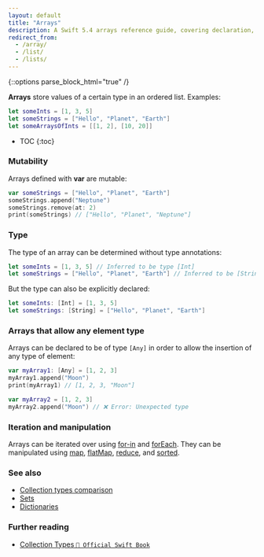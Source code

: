 ```yaml
---
layout: default
title: "Arrays"
description: A Swift 5.4 arrays reference guide, covering declaration, mutability, type annotations, iteration, and manipulation.
redirect_from: 
  - /array/
  - /list/
  - /lists/
---
```

{::options parse_block_html="true" /}

**Arrays** store values of a certain type in an ordered list. Examples:

```swift
let someInts = [1, 3, 5]
let someStrings = ["Hello", "Planet", "Earth"]
let someArraysOfInts = [[1, 2], [10, 20]]
```

* TOC
{:toc}

### Mutability

Arrays defined with **var** are mutable:

```swift
var someStrings = ["Hello", "Planet", "Earth"]
someStrings.append("Neptune")
someStrings.remove(at: 2)
print(someStrings) // ["Hello", "Planet", "Neptune"]
```

### Type

The type of an array can be determined without type annotations:

```swift
let someInts = [1, 3, 5] // Inferred to be type [Int]
let someStrings = ["Hello", "Planet", "Earth"] // Inferred to be [String]
```

But the type can also be explicitly declared:

```swift
let someInts: [Int] = [1, 3, 5]
let someStrings: [String] = ["Hello", "Planet", "Earth"]
```

### Arrays that allow any element type

Arrays can be declared to be of type `[Any]` in order to allow the insertion of any type of element:

```swift
var myArray1: [Any] = [1, 2, 3]
myArray1.append("Moon")
print(myArray1) // [1, 2, 3, "Moon"]

var myArray2 = [1, 2, 3]
myArray2.append("Moon") // ❌ Error: Unexpected type
```

### Iteration and manipulation

Arrays can be iterated over using [for-in](/for-in) and [forEach](/foreach). They can be manipulated using [map](/map), [flatMap](/flatmap), [reduce](/reduce), and [sorted](/).

### See also

* [Collection types comparison](/collection-types-comparison)
* [Sets](/sets)
* [Dictionaries](/dictionaries)

### Further reading

* [Collection Types `📖 Official Swift Book`](https://docs.swift.org/swift-book/LanguageGuide/CollectionTypes.html)

